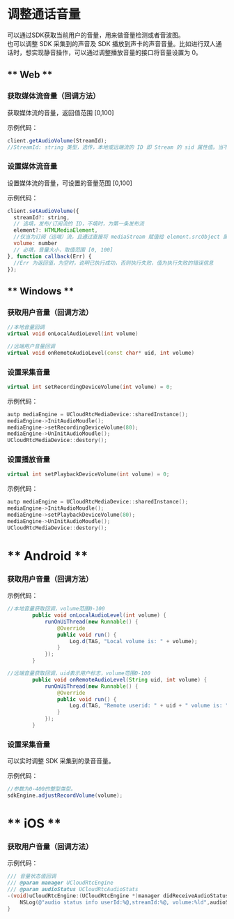 # 调整通话音量


可以通过SDK获取当前用户的音量，用来做音量检测或者音波图。    
也可以调整 SDK 采集到的声音及 SDK 播放到声卡的声音音量。比如进行双人通话时，想实现静音操作，可以通过调整播放音量的接口将音量设置为 0。    
<!-- {docsify-ignore-all} -->
<!-- tabs:start -->


## ** Web **


### 获取媒体流音量（回调方法）

获取媒体流的音量，返回值范围 [0,100] 
  
示例代码：    

```js
client.getAudioVolume(StreamId);
//StreamId: string 类型，选传，本地或远端流的 ID 即 Stream 的 sid 属性值。当不传时，默认获取第一条本地流的音量大小

```


### 设置媒体流音量

设置媒体流的音量，可设置的音量范围 [0,100] 
  
示例代码：    

```js
client.setAudioVolume({
  streamId?: string,   
  // 选填，发布/订阅流的 ID，不填时，为第一条发布流
  element?: HTMLMediaElement, 
  //仅当为订阅（远端）流，且通过直接将 mediaStream 赋值给 element.srcObject 属性进行播放时必填该 element。若为发布（本地）流，或通过 play 方法进行播放的订阅（远端）流时，不需要填写。
  volume: number 
  // 必填，音量大小，取值范围 [0, 100]
}, function callback(Err) {
  //Err 为返回值，为空时，说明已执行成功，否则执行失败，值为执行失败的错误信息
});

```


## ** Windows **

### 获取用户音量（回调方法）

```cpp
//本地音量回调
virtual void onLocalAudioLevel(int volume) 

//远端用户音量回调 
virtual void onRemoteAudioLevel(const char* uid, int volume) 

```

	
### 设置采集音量

```cpp
virtual int setRecordingDeviceVolume(int volume) = 0;

```

示例代码：    

```cpp
autp mediaEngine = UCloudRtcMediaDevice::sharedInstance();
mediaEngine->InitAudioMoudle();
mediaEngine->setRecordingDeviceVolume(80);
mediaEngine->UnInitAudioMoudle();
UCloudRtcMediaDevice::destory();
```

### 设置播放音量

```cpp
virtual int setPlaybackDeviceVolume(int volume) = 0;

```
示例代码：    

```cpp
autp mediaEngine = UCloudRtcMediaDevice::sharedInstance();
mediaEngine->InitAudioMoudle();
mediaEngine->setPlaybackDeviceVolume(80);
mediaEngine->UnInitAudioMoudle();
UCloudRtcMediaDevice::destory();

```




# ** Android **

### 获取用户音量（回调方法）

示例代码：    

```java
//本地音量获取回调，volume范围0-100
        public void onLocalAudioLevel(int volume) {
            runOnUiThread(new Runnable() {
                @Override
                public void run() {
                    Log.d(TAG, "Local volume is: " + volume);
                }
            });
        }

//远端音量获取回调，uid表示用户标志，volume范围0-100
        public void onRemoteAudioLevel(String uid, int volume) {
            runOnUiThread(new Runnable() {
                @Override
                public void run() {
                    Log.d(TAG, "Remote userid: " + uid + " volume is: " + volume);
                }
            });
        }
```  

### 设置采集音量

可以实时调整 SDK 采集到的录音音量。
  
示例代码：    

```java
//参数为0-400的整型类型。
sdkEngine.adjustRecordVolume(volume); 
```


# ** iOS **

### 获取用户音量（回调方法）

示例代码：

```objectivec
/// 音量状态值回调
/// @param manager UCloudRtcEngine
/// @param audioStatus UCloudRtcAudioStats
-(void)uCloudRtcEngine:(UCloudRtcEngine *)manager didReceiveAudioStatus:(UCloudRtcAudioStats *)audioStatus {
    NSLog(@"audio status info userId:%@,streamId:%@, volume:%ld",audioStatus.userId, audioStatus.streamId,audioStatus.volume);
}
```


<!-- tabs:end -->

